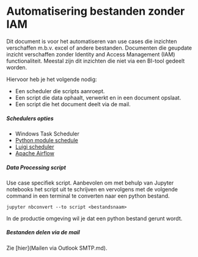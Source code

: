 # Automatisering bestanden zonder IAM

Dit document is voor het automatiseren van use cases die inzichten verschaffen m.b.v. excel of andere bestanden. Documenten die geupdate inzicht verschaffen zonder Identity and Access Management (IAM) functionaliteit. Meestal zijn dit inzichten die niet via een BI-tool gedeelt worden.

Hiervoor heb je het volgende nodig:

- Een scheduler die scripts aanroept.
- Een script die data ophaalt, verwerkt en in een document opslaat.
- Een script die het document deelt via de mail.

##### Schedulers opties

- Windows Task Scheduler
- [Python module schedule](https://pypi.org/project/schedule/)
- [Luigi scheduler](https://luigi.readthedocs.io/en/stable/central_scheduler.html)
- [Apache Airflow](https://airflow.apache.org/docs/)

##### Data Processing script

Use case specifiek script. Aanbevolen om met behulp van Jupyter notebooks het script uit te schrijven en vervolgens met de volgende command in een terminal te converten naar een python bestand.

`jupyter nbconvert --to script <bestandsnaam>`

In de productie omgeving wil je dat een python bestand gerunt wordt.

##### Bestanden delen via de mail

Zie [hier](Mailen via Outlook SMTP.md).
